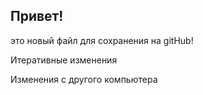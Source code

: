 ## Привет!

это новый файл для сохранения на gitHub!

Итеративные изменения

Изменения с другого компьютера

